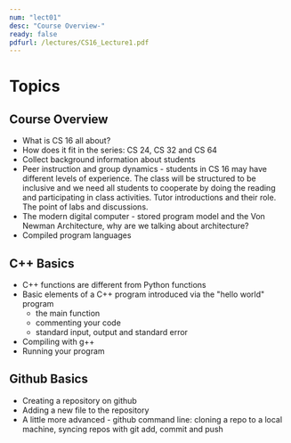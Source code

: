 ```yaml
---
num: "lect01"
desc: "Course Overview-"
ready: false
pdfurl: /lectures/CS16_Lecture1.pdf
---
```


# Topics

## Course Overview
* What is CS 16 all about?
* How does it fit in the series: CS 24, CS 32 and CS 64
* Collect background information about students
* Peer instruction and group dynamics - students in CS 16 may have different levels of experience. The class will be structured to be inclusive and we need all students to cooperate by doing the reading and participating in class activities. Tutor introductions and their role. The point of labs and discussions. 
* The modern digital computer - stored program model and the Von Newman Architecture, why are we talking about architecture?
* Compiled program languages 

## C++ Basics
* C++ functions are different from Python functions
* Basic elements of a C++ program introduced via the "hello world" program
    * the main function
    * commenting your code
    * standard input, output and standard error
* Compiling with g++
* Running your program

## Github Basics
* Creating a repository on github
* Adding a new file to the repository
* A little more advanced - github command line: cloning a repo to a local machine, syncing repos with git add, commit and push